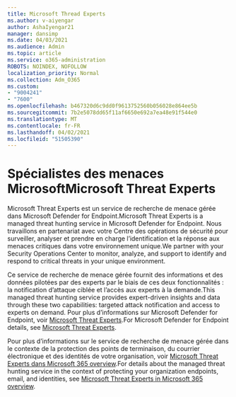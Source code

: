 ```yaml
---
title: Microsoft Thread Experts
ms.author: v-aiyengar
author: AshaIyengar21
manager: dansimp
ms.date: 04/03/2021
ms.audience: Admin
ms.topic: article
ms.service: o365-administration
ROBOTS: NOINDEX, NOFOLLOW
localization_priority: Normal
ms.collection: Adm_O365
ms.custom:
- "9004241"
- "7600"
ms.openlocfilehash: b467320d6c9dd0f9613752560b056028e864ee5b
ms.sourcegitcommit: 7b2e5078dd65f11af6650e692a7ea48e91f544e0
ms.translationtype: MT
ms.contentlocale: fr-FR
ms.lasthandoff: 04/02/2021
ms.locfileid: "51505390"
---
```

# <a name="microsoft-threat-experts"></a><span data-ttu-id="f082c-102">Spécialistes des menaces Microsoft</span><span class="sxs-lookup"><span data-stu-id="f082c-102">Microsoft Threat Experts</span></span>

<span data-ttu-id="f082c-103">Microsoft Threat Experts est un service de recherche de menace gérée dans Microsoft Defender for Endpoint.</span><span class="sxs-lookup"><span data-stu-id="f082c-103">Microsoft Threat Experts is a managed threat hunting service in Microsoft Defender for Endpoint.</span></span>  <span data-ttu-id="f082c-104">Nous travaillons en partenariat avec votre Centre des opérations de sécurité pour surveiller, analyser et prendre en charge l’identification et la réponse aux menaces critiques dans votre environnement unique.</span><span class="sxs-lookup"><span data-stu-id="f082c-104">We partner with your Security Operations Center to monitor, analyze, and support to identify and respond to critical threats in your unique environment.</span></span>

<span data-ttu-id="f082c-105">Ce service de recherche de menace gérée fournit des informations et des données pilotées par des experts par le biais de ces deux fonctionnalités : la notification d’attaque ciblée et l’accès aux experts à la demande.</span><span class="sxs-lookup"><span data-stu-id="f082c-105">This managed threat hunting service provides expert-driven insights and data through these two capabilities: targeted attack notification and access to experts on demand.</span></span> <span data-ttu-id="f082c-106">Pour plus d’informations sur Microsoft Defender for Endpoint, voir [Microsoft Threat Experts]( https://docs.microsoft.com/microsoft-365/security/defender-endpoint/microsoft-threat-experts).</span><span class="sxs-lookup"><span data-stu-id="f082c-106">For Microsoft Defender for Endpoint details, see [Microsoft Threat Experts]( https://docs.microsoft.com/microsoft-365/security/defender-endpoint/microsoft-threat-experts).</span></span>

<span data-ttu-id="f082c-107">Pour plus d’informations sur le service de recherche de menace gérée dans le contexte de la protection des points de terminaison, du courrier électronique et des identités de votre organisation, voir [Microsoft Threat Experts dans Microsoft 365 overview](https://docs.microsoft.com/microsoft-365/security/mtp/microsoft-threat-experts?view=o365-worldwide).</span><span class="sxs-lookup"><span data-stu-id="f082c-107">For details about the managed threat hunting service in the context of protecting your organization endpoints, email, and identities, see [Microsoft Threat Experts in Microsoft 365 overview](https://docs.microsoft.com/microsoft-365/security/mtp/microsoft-threat-experts?view=o365-worldwide).</span></span>